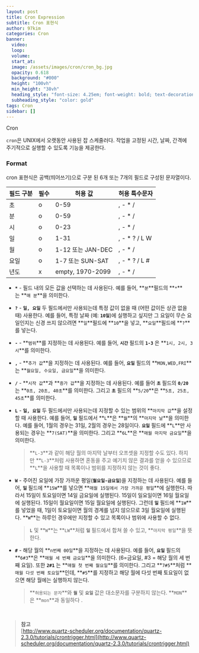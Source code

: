 ```yaml
---
layout: post
title: Cron Expression
subtitle: Cron 표현식
author: 97kim
categories: Cron
banner:
  video:
  loop:
  volume:
  start_at:
  image: /assets/images/cron/cron_bg.jpg
  opacity: 0.618
  background: "#000"
  height: "100vh"
  min_height: "38vh"
  heading_style: "font-size: 4.25em; font-weight: bold; text-decoration: underline"
  subheading_style: "color: gold"
tags: Cron
sidebar: []
---
```


Cron

`cron`은 UNIX에서 오랫동안 사용된 잡 스케줄러다. 작업을 고정된 시간, 날짜, 간격에 주기적으로 실행할 수 있도록 기능을 제공한다.

### Format

cron 표현식은 공백(띄어쓰기)으로 구분 된 6개 또는 7개의 필드로 구성된 문자열이다.

| 필드 구분 | 필수  | 허용 값 | 허용 특수문자 |
| --- | --- | --- | --- |
| 초   | o   | 0-59 | , - * / |
| 분   | o   | 0-59 | , - * / |
| 시   | o   | 0-23 | , - * / |
| 일   | o   | 1-31 | , - * ? / L W |
| 월   | o   | 1-12 또는 JAN-DEC | , - * / |
| 요일  | o   | 1-7 또는 SUN-SAT | , - * ? / L # |
| 년도  | x   | empty, 1970-2099 | , - * / |

- **`*`** - 필드 내의 모든 값을 선택하는 데 사용된다. 예를 들어, **`분`**필드의 **`*`**는 **`매 분`**을 의미한다.
  
- **`?`** - **`일, 요일`** 두 필드에서만 사용되는데 특정 값이 없을 때 (어떤 값이든 상관 없을 때) 사용한다. 예를 들어, 특정 날짜 (예: **`10일`**)에 실행하고 싶지만 그 요일이 무슨 요일인지는 신경 쓰지 않으려면 **`일`**필드에 **`10`**을 넣고, **`요일`**필드에 **`?`**를 넣는다.
  
- **`-`** - **`범위`**를 지정하는 데 사용된다. 예를 들어, **`시간`** 필드의 **`1-3`** 은 **`1시, 2시, 3시`**를 의미한다.
  
- **`,`** - **`추가 값`**을 지정하는 데 사용된다. 예를 들어, **`요일`** 필드의 **`MON,WED,FRI`**는 **`월요일, 수요일, 금요일`**을 의미한다.
  
- **`/`** - **`시작 값`**과 **`증가 값`**을 지정하는 데 사용된다. 예를 들어 **`초`** 필드의 **`0/20`** 는 **`0초, 20초, 40초`**를 의미한다. 그리고 **`초`** 필드의 **`5/20`**은 **`5초, 25초, 45초`**를 의미한다.
  
- **`L`** - **`일, 요일`** 두 필드에서만 사용되는데 지정할 수 있는 범위의 **`마지막 값`**을 설정할 때 사용한다. 예를 들어, **`일`** 필드에서 **`L`**은 **`월`**의 **`마지막 날`**을 의미한다. 예를 들어, 1월의 경우는 31일, 2월의 경우는 28일이다. **`요일`** 필드에 **`L`**만 사용되는 경우는 **`7(SAT)`**을 의미한다. 그리고 **`6L`**은 **`매월 마지막 금요일`**을 의미한다.
  
  > **`L-3`**과 같이 해당 월의 마지막 날부터 오프셋을 지정할 수도 있다. 하지만 **`L-3`**처럼 사용하면 혼동을 주고 예기치 않은 결과를 얻을 수 있으므로 **`L`**을 사용할 때 목록이나 범위를 지정하지 않는 것이 좋다.
  
- **`W`** - 주어진 요일에 가장 가까운 평일(**`월요일-금요일`**)을 지정하는 데 사용된다. 예를 들어, **`일`** 필드에 **`15W`**를 넣으면 **`매월 15일에서 가장 가까운 평일`**에 실행한다. 따라서 15일이 토요일이면 14일 금요일에 실행된다. 15일이 일요일이면 16일 월요일에 실행된다. 15일이 월요일이면 15일 월요일에 실행된다. 그런데 **`일`** 필드에 **`1W`**를 넣었을 때, 1일이 토요일이면 월의 경계를 넘지 않으므로 3일 월요일에 실행된다. **`W`**는 하루인 경우에만 지정할 수 있고 목록이나 범위에 사용할 수 없다.
  
  > **`L`** 및 **`W`**는 **`LW`**처럼 **`일`** 필드에서 합쳐 쓸 수 있고, **`마지막 평일`**을 뜻한다.
  

- **`#`** - 해당 월의 **`n번째 00일`**을 지정하는 데 사용된다. 예를 들어, **`요일`** 필드의 **`6#3`**은 **`매월 세 번째 금요일`**을 의미한다. (6=금요일, #3 = 해당 월의 세 번째 요일). 또한 **`2#1`** 는 **`매월 첫 번째 월요일`**를 의미한다. 그리고 **`7#5`**처럼 **`매월 다섯 번째 토요일`**인데, **`#5`**를 지정하고 해당 월에 다섯 번째 토요일이 없으면 해당 월에는 실행하지 않는다.

  > **`허용되는 문자`**와 **`월`** 및 **`요일`** 값은 대소문자를 구분하지 않는다. **`MON`**은 **`mon`**과 동일하다 .

<br>

> **참고**  
[http://www.quartz-scheduler.org/documentation/quartz-2.3.0/tutorials/crontrigger.html](http://www.quartz-scheduler.org/documentation/quartz-2.3.0/tutorials/crontrigger.html)